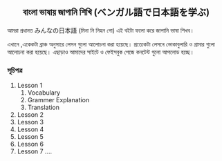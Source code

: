 <h2 align="center">বাংলা ভাষায় জাপানি শিখি (ベンガル語で日本語を学ぶ)</h2>
<p>আমরা প্রধানত みんなの日本語 (মিনা নি নিহন গো)  এই বইটা ফলো করে জাপানি ভাষা শিখব।</p>

এখানে ,একেকটা  ব্রাঞ্চ অনুসারে লেসন গুলো  আলোচনা করা হয়েছে।  প্রত্যেকটা লেসনে  ভোকাবুলারি ও গ্রামার গুলো আলোচনা করা হয়েছে। এছাড়াও আমাদের সাইটে ও ফেইসবুক পেজে  কনটেন্ট গুলো আপলোড হচ্ছে। 

<h3>সূচিপত্র</h3>

1. Lesson 1
    1. Vocabulary
    2. Grammer Explanation
    3. Translation
2. Lesson 2
3. Lesson 3
4. Lesson 4
5. Lesson 5
6. Lesson 6
7. Lesson 7
   ....
